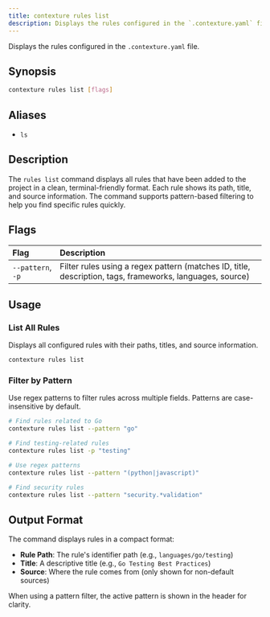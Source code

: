 ```yaml
---
title: contexture rules list
description: Displays the rules configured in the `.contexture.yaml` file.
---
```

Displays the rules configured in the `.contexture.yaml` file.

## Synopsis

```bash
contexture rules list [flags]
```

## Aliases

-   `ls`

## Description

The `rules list` command displays all rules that have been added to the project in a clean, terminal-friendly format. Each rule shows its path, title, and source information. The command supports pattern-based filtering to help you find specific rules quickly.

## Flags

| Flag          | Description                                                                  |
| :------------ | :--------------------------------------------------------------------------- |
| `--pattern`, `-p` | Filter rules using a regex pattern (matches ID, title, description, tags, frameworks, languages, source) |

## Usage

### List All Rules

Displays all configured rules with their paths, titles, and source information.

```bash
contexture rules list
```

### Filter by Pattern

Use regex patterns to filter rules across multiple fields. Patterns are case-insensitive by default.

```bash
# Find rules related to Go
contexture rules list --pattern "go"

# Find testing-related rules
contexture rules list -p "testing"

# Use regex patterns
contexture rules list --pattern "(python|javascript)"

# Find security rules
contexture rules list --pattern "security.*validation"
```

## Output Format

The command displays rules in a compact format:
- **Rule Path**: The rule's identifier path (e.g., `languages/go/testing`)
- **Title**: A descriptive title (e.g., `Go Testing Best Practices`)
- **Source**: Where the rule comes from (only shown for non-default sources)

When using a pattern filter, the active pattern is shown in the header for clarity.

